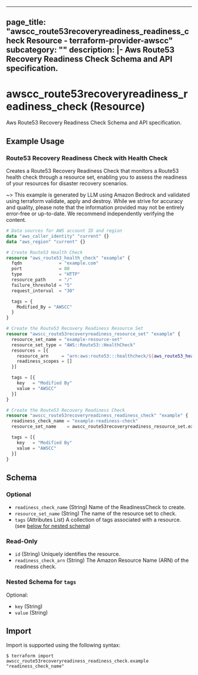 
---
page_title: "awscc_route53recoveryreadiness_readiness_check Resource - terraform-provider-awscc"
subcategory: ""
description: |-
  Aws Route53 Recovery Readiness Check Schema and API specification.
---

# awscc_route53recoveryreadiness_readiness_check (Resource)

Aws Route53 Recovery Readiness Check Schema and API specification.

## Example Usage

### Route53 Recovery Readiness Check with Health Check

Creates a Route53 Recovery Readiness Check that monitors a Route53 health check through a resource set, enabling you to assess the readiness of your resources for disaster recovery scenarios.

~> This example is generated by LLM using Amazon Bedrock and validated using terraform validate, apply and destroy. While we strive for accuracy and quality, please note that the information provided may not be entirely error-free or up-to-date. We recommend independently verifying the content.

```terraform
# Data sources for AWS account ID and region
data "aws_caller_identity" "current" {}
data "aws_region" "current" {}

# Create Route53 Health Check
resource "aws_route53_health_check" "example" {
  fqdn              = "example.com"
  port              = 80
  type              = "HTTP"
  resource_path     = "/"
  failure_threshold = "5"
  request_interval  = "30"

  tags = {
    Modified_By = "AWSCC"
  }
}

# Create the Route53 Recovery Readiness Resource Set
resource "awscc_route53recoveryreadiness_resource_set" "example" {
  resource_set_name = "example-resource-set"
  resource_set_type = "AWS::Route53::HealthCheck"
  resources = [{
    resource_arn     = "arn:aws:route53:::healthcheck/${aws_route53_health_check.example.id}"
    readiness_scopes = []
  }]

  tags = [{
    key   = "Modified By"
    value = "AWSCC"
  }]
}

# Create the Route53 Recovery Readiness Check
resource "awscc_route53recoveryreadiness_readiness_check" "example" {
  readiness_check_name = "example-readiness-check"
  resource_set_name    = awscc_route53recoveryreadiness_resource_set.example.resource_set_name

  tags = [{
    key   = "Modified By"
    value = "AWSCC"
  }]
}
```

<!-- schema generated by tfplugindocs -->
## Schema

### Optional

- `readiness_check_name` (String) Name of the ReadinessCheck to create.
- `resource_set_name` (String) The name of the resource set to check.
- `tags` (Attributes List) A collection of tags associated with a resource. (see [below for nested schema](#nestedatt--tags))

### Read-Only

- `id` (String) Uniquely identifies the resource.
- `readiness_check_arn` (String) The Amazon Resource Name (ARN) of the readiness check.

<a id="nestedatt--tags"></a>
### Nested Schema for `tags`

Optional:

- `key` (String)
- `value` (String)

## Import

Import is supported using the following syntax:

```shell
$ terraform import awscc_route53recoveryreadiness_readiness_check.example "readiness_check_name"
```
